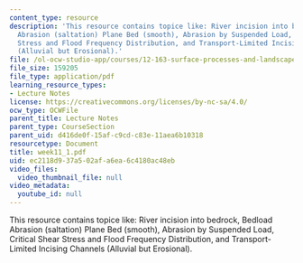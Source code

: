 ```yaml
---
content_type: resource
description: 'This resource contains topice like: River incision into bedrock, Bedload
  Abrasion (saltation) Plane Bed (smooth), Abrasion by Suspended Load, Critical Shear
  Stress and Flood Frequency Distribution, and Transport-Limited Incising Channels
  (Alluvial but Erosional).'
file: /ol-ocw-studio-app/courses/12-163-surface-processes-and-landscape-evolution-fall-2004/ec2118d937a502afa6ea6c4180ac48eb_week11_1.pdf
file_size: 159205
file_type: application/pdf
learning_resource_types:
- Lecture Notes
license: https://creativecommons.org/licenses/by-nc-sa/4.0/
ocw_type: OCWFile
parent_title: Lecture Notes
parent_type: CourseSection
parent_uid: d416de0f-15af-c9cd-c83e-11aea6b10318
resourcetype: Document
title: week11_1.pdf
uid: ec2118d9-37a5-02af-a6ea-6c4180ac48eb
video_files:
  video_thumbnail_file: null
video_metadata:
  youtube_id: null
---
```

This resource contains topice like: River incision into bedrock, Bedload Abrasion (saltation) Plane Bed (smooth), Abrasion by Suspended Load, Critical Shear Stress and Flood Frequency Distribution, and Transport-Limited Incising Channels (Alluvial but Erosional).